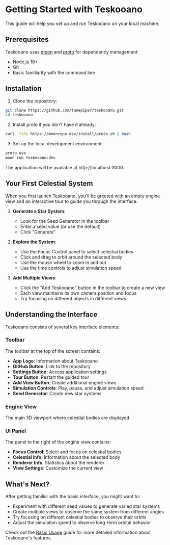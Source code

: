 # Getting Started with Teskooano

This guide will help you set up and run Teskooano on your local machine.

## Prerequisites

Teskooano uses [moon](https://moonrepo.dev/) and [proto](https://moonrepo.dev/proto) for dependency management:

- Node.js 18+
- Git
- Basic familiarity with the command line

## Installation

1. Clone the repository:

```bash
git clone https://github.com/tanepiper/teskooano.git
cd teskooano
```

2. Install proto if you don't have it already:

```bash
curl -fsSL https://moonrepo.dev/install/proto.sh | bash
```

3. Set up the local development environment:

```bash
proto use
moon run teskooano:dev
```

The application will be available at http://localhost:3000.

## Your First Celestial System

When you first launch Teskooano, you'll be greeted with an empty engine view and an interactive tour to guide you through the interface.

1. **Generate a Star System**:
   - Look for the Seed Generator in the toolbar
   - Enter a seed value (or use the default)
   - Click "Generate"

2. **Explore the System**:
   - Use the Focus Control panel to select celestial bodies
   - Click and drag to orbit around the selected body
   - Use the mouse wheel to zoom in and out
   - Use the time controls to adjust simulation speed

3. **Add Multiple Views**:
   - Click the "Add Teskooano" button in the toolbar to create a new view
   - Each view maintains its own camera position and focus
   - Try focusing on different objects in different views

## Understanding the Interface

Teskooano consists of several key interface elements:

### Toolbar

The toolbar at the top of the screen contains:

- **App Logo**: Information about Teskooano
- **GitHub Button**: Link to the repository
- **Settings Button**: Access application settings
- **Tour Button**: Restart the guided tour
- **Add View Button**: Create additional engine views
- **Simulation Controls**: Play, pause, and adjust simulation speed
- **Seed Generator**: Create new star systems

### Engine View

The main 3D viewport where celestial bodies are displayed.

### UI Panel

The panel to the right of the engine view contains:

- **Focus Control**: Select and focus on celestial bodies
- **Celestial Info**: Information about the selected body
- **Renderer Info**: Statistics about the renderer
- **View Settings**: Customize the current view

## What's Next?

After getting familiar with the basic interface, you might want to:

- Experiment with different seed values to generate varied star systems
- Create multiple views to observe the same system from different angles
- Try focusing on different celestial bodies to observe their orbits
- Adjust the simulation speed to observe long-term orbital behavior

Check out the [Basic Usage](/docs/basic-usage) guide for more detailed information about Teskooano's features. 